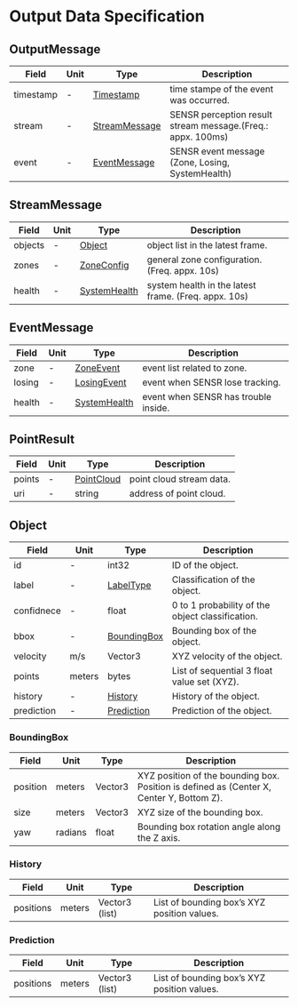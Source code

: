 # Output Data Specification

## OutputMessage

Field | Unit | Type | Description
--- | --- | --- | ---
timestamp | - | [Timestamp](https://developers.google.com/protocol-buffers/docs/reference/csharp/class/google/protobuf/well-known-types/timestamp) | time stampe of the event was occurred.
stream | - | [StreamMessage](sensr_proto/output.proto) | SENSR perception result stream message.(Freq.: appx. 100ms)
event | - | [EventMessage](sensr_proto/output.proto) | SENSR event message (Zone, Losing, SystemHealth)

## StreamMessage

Field | Unit | Type | Description
--- | --- | --- | ---
objects | - | [Object](sensr_proto/type.proto) | object list in the latest frame.
zones | - | [ZoneConfig](sensr_proto/output.proto) | general zone configuration. (Freq. appx. 10s) 
health | - | [SystemHealth](sensr_proto/output.proto) | system health in the latest frame. (Freq. appx. 10s) 

## EventMessage

Field | Unit | Type | Description
--- | --- | --- | ---
zone | - | [ZoneEvent](sensr_proto/output.proto) | event list related to zone.
losing | - | [LosingEvent](sensr_proto/output.proto) | event when SENSR lose tracking.
health | - | [SystemHealth](sensr_proto/output.proto) | event when SENSR has trouble inside.

## PointResult

Field | Unit | Type | Description
--- | --- | --- | ---
points | - | [PointCloud](sensr_proto/point_cloud.proto) | point cloud stream data.
uri | - | string | address of point cloud.

## Object

Field | Unit | Type | Description
--- | --- | --- | ---
id | - | int32 | ID of the object.
label | - | [LabelType](sensr_proto/type.proto) | Classification of the object.
confidnece | - | float | 0 to 1 probability of the object classification.
bbox | - | [BoundingBox](#boundingbox) | Bounding box of the object.
velocity | m/s | Vector3 | XYZ velocity of the object.
points | meters | bytes | List of sequential 3 float value set (XYZ).
history | - | [History](#history) | History of the object.
prediction | - | [Prediction](#prediction) | Prediction of the object.

### BoundingBox

Field | Unit | Type | Description
--- | --- | --- | ---
position | meters | Vector3 | XYZ position of the bounding box. Position is defined as (Center X, Center Y, Bottom Z).
size | meters | Vector3 | XYZ size of the bounding box.
yaw | radians | float | Bounding box rotation angle along the Z axis.

### History

Field | Unit | Type | Description
--- | --- | --- | ---
positions | meters | Vector3 (list) | List of bounding box’s XYZ position values.

### Prediction

Field | Unit | Type | Description
--- | --- | --- | ---
positions | meters | Vector3 (list) | List of bounding box’s XYZ position values.
